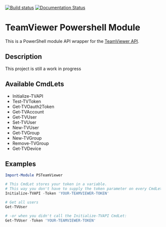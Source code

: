 [![Build status](https://ci.appveyor.com/api/projects/status/1n8li43y0b2aydru?svg=true)](https://ci.appveyor.com/project/Marcuzzo/psteamviewer)
[![Documentation Status](https://readthedocs.org/projects/psteamviewer/badge/?version=latest)](http://psteamviewer.readthedocs.io/en/latest/?badge=latest)


# TeamViewer Powershell Module
This is a PowerShell module API wrapper for the [TeamViewer API](https://integrate.teamviewer.com/en/develop/api/).


## Description
This project is still a work in progress

## Available CmdLets

 * Initialize-TVAPI
 * Test-TVToken 
 * Get-TVOauth2Token
 * Get-TVAccount
 * Get-TVUser
 * Set-TVUser
 * New-TVUser
 * Get-TVGroup
 * New-TVGroup
 * Remove-TVGroup
 * Get-TVDevice

## Examples

```Powershell
Import-Module PSTeamViewer

# This CmdLet stores your token in a variable.
# This way you don't have to supply the token parameter on every CmdLet
Initialize-TVAPI -Token 'YOUR-TEAMVIEWER-TOKEN'

# Get all users
Get-TVUser 

# -or when you didn't call the Initialize-TVAPI CmdLet:
Get-TVUser -Token 'YOUR-TEAMVIEWER-TOKEN'

```